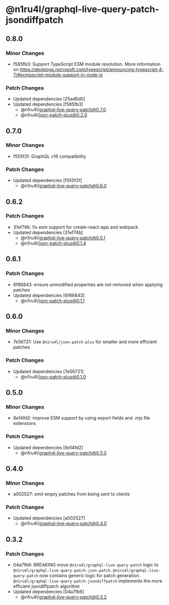 # @n1ru4l/graphql-live-query-patch-jsondiffpatch

## 0.8.0

### Minor Changes

- f585fb3: Support TypeScript ESM module resolution. More information on https://devblogs.microsoft.com/typescript/announcing-typescript-4-7/#ecmascript-module-support-in-node-js

### Patch Changes

- Updated dependencies [25ad6d0]
- Updated dependencies [f585fb3]
  - @n1ru4l/graphql-live-query-patch@0.7.0
  - @n1ru4l/json-patch-plus@0.2.0

## 0.7.0

### Minor Changes

- f555f2f: GraphQL v16 compatibility

### Patch Changes

- Updated dependencies [f555f2f]
  - @n1ru4l/graphql-live-query-patch@0.6.0

## 0.6.2

### Patch Changes

- 31ef74b: fix esm support for create-react-app and webpack
- Updated dependencies [31ef74b]
  - @n1ru4l/graphql-live-query-patch@0.5.1
  - @n1ru4l/json-patch-plus@0.1.4

## 0.6.1

### Patch Changes

- 6f86843: ensure unmodified properties are not removed when applying patches
- Updated dependencies [6f86843]
  - @n1ru4l/json-patch-plus@0.1.1

## 0.6.0

### Minor Changes

- 7e56721: Use `@n1ru4l/json-patch-plus` for smaller and more efficient patches

### Patch Changes

- Updated dependencies [7e56721]
  - @n1ru4l/json-patch-plus@0.1.0

## 0.5.0

### Minor Changes

- 8e14fd2: improve ESM support by using export fields and .mjs file extensions

### Patch Changes

- Updated dependencies [8e14fd2]
  - @n1ru4l/graphql-live-query-patch@0.5.0

## 0.4.0

### Minor Changes

- a002527: omit empty patches from being sent to clients

### Patch Changes

- Updated dependencies [a002527]
  - @n1ru4l/graphql-live-query-patch@0.4.0

## 0.3.2

### Patch Changes

- 04a7fb6: BREAKING move `@n1ru4l/graphql-live-query-patch` logic to `@n1ru4l/graphql-live-query-patch-json-patch`. `@n1ru4l/graphql-live-query-patch` now contains generic logic for patch generation. `@n1ru4l/graphql-live-query-patch-jsondiffpatch` implements the more efficient jsondiffpatch algorithm
- Updated dependencies [04a7fb6]
  - @n1ru4l/graphql-live-query-patch@0.3.2
